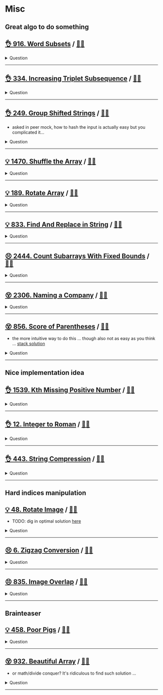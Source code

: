 # Misc

## Great algo to do something

## [:ok_hand: 916. Word Subsets](https://leetcode.com/problems/word-subsets/) / [:man_technologist:](word_subsets.h)

<details><summary markdown="span">Question</summary>

```markdown
You are given two string arrays words1 and words2.
- A string b is a **subset** of string a if
  every letter in b occurs in a including multiplicity.
- For example, "wrr" is a subset of "warrior" but is not a subset of "world".

- A string a from words1 is **universal** if
  for every string b in words2, b is a subset of a.

- Return an array of all the universal strings in words1.
  You may return the answer in any order.
```

</details>

------------------------------------------------------------------------------

## [:ok_hand: 334. Increasing Triplet Subsequence](https://leetcode.com/problems/increasing-triplet-subsequence/) / [:man_technologist:](inc_triplet_subseq.h)

<details><summary markdown="span">Question</summary>

```markdown
Given an integer array nums
return true if there exists a triple of indices (i, j, k) such that
- i < j < k and
- nums[i] < nums[j] < nums[k].

If no such indices exists, return false.
```

</details>

------------------------------------------------------------------------------

## [:ok_hand: 249. Group Shifted Strings](https://leetcode.com/problems/group-shifted-strings/) / [:man_technologist:](group_shifted_strings.h)

- asked in peer mock, how to hash the input is actually easy but you complicated it...

<details><summary markdown="span">Question</summary>

```markdown
We can shift a string by shifting each of its letters to its successive letter.
- For example, "abc" can be shifted to be "bcd" and "za" could shift to "ab"

We can keep shifting the string to form a sequence.
- For example, we can keep shifting "abc" to form the sequence: "abc" -> "bcd" -> ... -> "xyz".

Given an array of strings strings, group all strings[i] that belong to the same shifting sequence.
You may return the answer in any order.

Input: strings = ["abc","bcd","acef","xyz","az","ba","a","z"]
Output: [["acef"],["a","z"],["abc","bcd","xyz"],["az","ba"]]
```

</details>

------------------------------------------------------------------------------

## [:bulb: 1470. Shuffle the Array](https://leetcode.com/problems/shuffle-the-array) / [:man_technologist:](shuffle_array.h)

<details><summary markdown="span">Question</summary>

- Challenge: how to do it in-place without extra memory?

```markdown
Given the array nums consisting of 2n elements in the form [x1,x2,...,xn,y1,y2,...,yn].

Return the array in the form [x1,y1,x2,y2,...,xn,yn].

Note: 1 <= nums[i] <= 10^3

Input: nums = [2,5,1,3,4,7], n = 3
Output: [2,3,5,4,1,7]
```

</details>

------------------------------------------------------------------------------

## [:bulb: 189. Rotate Array](https://leetcode.com/problems/rotate-array/) / [:man_technologist:](rotate_array.h)

<details><summary markdown="span">Question</summary>

- "How to rotate 1" is actually interesting than you think ... give it a try!

```markdown
Given an array, rotate the array to the right by k steps, where k is non-negative.

Input: nums = [1,2,3,4,5,6,7], k = 3
Output: [5,6,7,1,2,3,4]
```

</details>

------------------------------------------------------------------------------

## [:bulb: 833. Find And Replace in String](https://leetcode.com/problems/find-and-replace-in-string/) / [:man_technologist:](find_and_replace_in_string.h)

<details><summary markdown="span">Question</summary>

```markdown
You are given a 0-indexed string s that you must perform k replacement
operations on. The replacement operations are given as three 0-indexed parallel
arrays, all of length k:
- indices
- sources
- targets

To complete the ith replacement operation:

- Check if the substring sources[i] occurs at index indices[i] in the original
string s. If it does not occur, do nothing. Otherwise if it does occur, replace
that substring with targets[i].

For example, if
- s = "abcd", indices[i] = 0, sources[i] = "ab", and targets[i] = "eee",
- then the result of this replacement will be "eeecd".

All replacement operations must occur simultaneously, meaning the replacement
operations should not affect the indexing of each other.

The testcases will be generated such that the replacements will not overlap.

For example, a test-case with s = "abc", indices = [0, 1], and
sources = ["ab","bc"] will not be generated because the "ab" and "bc"
replacements overlap. Return the resulting string after performing all
replacement operations on s.

A substring is a contiguous sequence of characters in a string.
</details>

------------------------------------------------------------------------------

## [:bulb: 1209. Remove All Adjacent Duplicates in String II](https://leetcode.com/problems/remove-all-adjacent-duplicates-in-string-ii/) / [:man_technologist:](remove_adj_dups_ii.h)
<details><summary markdown="span">Question</summary>

```markdown
You are given a string s and an integer k,
- a k duplicate removal
    - consists of choosing k adjacent and equal letters from s and removing them
    - causing the left and the right side of the deleted substring to concatenate together.

- We repeatedly make k duplicate removals on s until we no longer can.

Return the final string after all such duplicate removals have been made.
It is guaranteed that the answer is unique.

Input: s = "deeedbbcccbdaa", k = 3
Output: "aa"
Explanation:
- First delete "eee" and "ccc", get "ddbbbdaa"
- Then delete "bbb", get "dddaa"
- Finally delete "ddd", get "aa"
```

</details>

------------------------------------------------------------------------------

## [:persevere: 2444. Count Subarrays With Fixed Bounds](https://leetcode.com/problems/count-subarrays-with-fixed-bounds) / [:man_technologist:](count_subarrays_with_fixed_bounds.h)

<details><summary markdown="span">Question</summary>

```markdown
You are given an integer array nums and two integers minK and maxK.

A fixed-bound subarray of nums is a subarray that satisfies the following conditions:

The minimum value in the subarray is equal to minK.
The maximum value in the subarray is equal to maxK.
Return the number of fixed-bound subarrays.

A subarray is a contiguous part of an array.

Input: nums = [1,3,5,2,7,5], minK = 1, maxK = 5
Output: 2
Explanation: The fixed-bound subarrays are [1,3,5] and [1,3,5,2].

Input: nums = [1,1,1,1], minK = 1, maxK = 1
Output: 10
Explanation: Every subarray of nums is a fixed-bound subarray. There are 10 possible subarrays.
```

</details>

------------------------------------------------------------------------------

## [:dizzy_face: 2306. Naming a Company](https://leetcode.com/problems/naming-a-company) / [:man_technologist:](naming_a_company.h)

<details><summary markdown="span">Question</summary>

```markdown
You are given an array of strings ideas that represents a list of names to be
used in the process of naming a company.

The process of naming a company is as follows:

Choose 2 distinct names from ideas, call them ideaA and ideaB.
Swap the first letters of ideaA and ideaB with each other.
If both of the new names are not found in the original ideas, then the name
ideaA ideaB (the concatenation of ideaA and ideaB, separated by a space) is a
valid company name. Otherwise, it is not a valid name.

Return the number of distinct valid names for the company.

Input: ideas = ["coffee","donuts","time","toffee"]
Output: 6
Explanation: The following selections are valid:
- ("coffee", "donuts"): The company name created is "doffee conuts".
- ("donuts", "coffee"): The company name created is "conuts doffee".
- ("donuts", "time"): The company name created is "tonuts dime".
- ("donuts", "toffee"): The company name created is "tonuts doffee".
- ("time", "donuts"): The company name created is "dime tonuts".
- ("toffee", "donuts"): The company name created is "doffee tonuts".
Therefore, there are a total of 6 distinct company names.

The following are some examples of invalid selections:
- ("coffee", "time"): The name "toffee" formed after swapping already exists in the original array.
- ("time", "toffee"): Both names are still the same after swapping and exist in the original array.
- ("coffee", "toffee"): Both names formed after swapping already exist in the original array.
```

</details>

------------------------------------------------------------------------------

## [:dizzy_face: 856. Score of Parentheses](https://leetcode.com/problems/score-of-parentheses/) / [:man_technologist:](score_of_parentheses.h)

- the more intuitive way to do this ... though also not as easy as you think ... [stack solution](score_of_parentheses_stack_sol.h)

<details><summary markdown="span">Question</summary>

```markdown
Given a balanced parentheses string s, return the score of the string.

The score of a balanced parentheses string is based on the following rule:

- "()" has score 1.
- AB has score A + B, where A and B are balanced parentheses strings.
- (A) has score 2 * A, where A is a balanced parentheses string.

Input: s = "(())"
Output: 2

Input: s = "()()"
Output: 2
```

</details>

------------------------------------------------------------------------------

## Nice implementation idea

## [:ok_hand: 1539. Kth Missing Positive Number](https://leetcode.com/problems/kth-missing-positive-number) / [:man_technologist:](kth_missing_positive_number.h)

<details><summary markdown="span">Question</summary>

```markdown
Given an array arr of positive integers sorted in a strictly increasing order,
and an integer k.

Return the kth positive integer that is missing from this array.

Input: arr = [2,3,4,7,11], k = 5
Output: 9
Explanation: The missing positive integers are [1,5,6,8,9,10,12,13,...].
             The 5th missing positive integer is 9.

Input: arr = [1,2,3,4], k = 2
Output: 6
Explanation: The missing positive integers are [5,6,7,...].
             The 2nd missing positive integer is 6.
```

</details>

------------------------------------------------------------------------------

## [:ok_hand: 12. Integer to Roman](https://leetcode.com/problems/integer-to-roman/) / [:man_technologist:](integer_to_roman.h)

<details><summary markdown="span">Question</summary>

```markdown
Roman numerals are represented by seven different symbols: I, V, X, L, C, D and M.

Symbol       Value
I             1
V             5
X             10
L             50
C             100
D             500
M             1000

For example,
- 2 is written as II in Roman numeral, just two one's added together.
- 12 is written as XII, which is simply X + II.
- he number 27 is written as XXVII, which is XX + V + II.

Roman numerals are usually written largest to smallest from left to right.
However, the numeral for four is not IIII. Instead, the number four is written as IV.
Because the one is before the five we subtract it making four.
The same principle applies to the number nine, which is written as IX.
There are six instances where subtraction is used:

- I can be placed before V (5) and X (10) to make 4 and 9.
- X can be placed before L (50) and C (100) to make 40 and 90.
- C can be placed before D (500) and M (1000) to make 400 and 900.

Given an integer, convert it to a roman numeral.
```

</details>

------------------------------------------------------------------------------

## [:ok_hand: 443. String Compression](https://leetcode.com/problems/string-compression) / [:man_technologist:](string_compression.h)

<details><summary markdown="span">Question</summary>

```markdown
Given an array of characters chars, compress it using the following algorithm:

Begin with an empty string s. For each group of consecutive repeating characters in chars:

If the group's length is 1, append the character to s.
Otherwise, append the character followed by the group's length.

The compressed string s should not be returned separately, but instead, be
stored in the input character array chars.

Note that group lengths that are 10 or longer will be split into multiple
characters in chars.

After you are done modifying the input array, return the new length of the array.

You must write an algorithm that uses only constant extra space.

Input: chars = ["a","a","b","b","c","c","c"]
Output: Return 6, and the first 6 characters of the input array should be:
       ["a","2","b","2","c","3"]
```

</details>

------------------------------------------------------------------------------

## Hard indices manipulation

## [:bulb: 48. Rotate Image](https://leetcode.com/problems/rotate-image/) / [:man_technologist:](rotate_image.h)

- TODO: dig in optimal solution [here](rotate_image_optimal.h)

<details><summary markdown="span">Question</summary>

```markdown
You are given an n x n 2D matrix representing an image,
rotate the image by 90 degrees (clockwise).

You have to rotate the image in-place, which means you have to modify the input
2D matrix directly.

DO NOT allocate another 2D matrix and do the rotation.

Input: matrix = [[1,2,3],[4,5,6],[7,8,9]]
Output: [[7,4,1],[8,5,2],[9,6,3]]
```

</details>

------------------------------------------------------------------------------

## [:persevere: 6. Zigzag Conversion](https://leetcode.com/problems/zigzag-conversion) / [:man_technologist:](zigzag_conversion.h)

<details><summary markdown="span">Question</summary>

```markdown
The string "PAYPALISHIRING" is written in a zigzag pattern on a given number of
rows like this:

P   A   H   N
A P L S I I G
Y   I   R

And then read line by line: "PAHNAPLSIIGYIR"

Input: s = "PAYPALISHIRING", numRows = 4
Output: "PINALSIGYAHRPI"
Explanation:
P     I    N
A   L S  I G
Y A   H R
P     I
```

</details>

------------------------------------------------------------------------------

## [:persevere: 835. Image Overlap](https://leetcode.com/problems/image-overlap/) / [:man_technologist:](image_overlap.h)

<details><summary markdown="span">Question</summary>

```markdown
You are given two images, img1 and img2,
- represented as binary, square matrices of size n x n.
- A binary matrix has only 0s and 1s as values.

We translate one image however we choose by
- sliding all the 1 bits left, right, up, and/or down any number of units.

We then place it on top of the other image.

We can then calculate the overlap by counting the number of positions that have
a 1 in both images.

Note also that a translation does not include any kind of rotation.

Any 1 bits that are translated outside of the matrix borders are erased.
Return the largest possible overlap.

Input: img1 = [[1,1,0],[0,1,0],[0,1,0]], img2 = [[0,0,0],[0,1,1],[0,0,1]]
Output: 3
Explanation: making a right shift then down shift of img1 - it becomes
[[0,0,0],[0,1,1],[0,0,1]], which has 3 overlap with img2
```

</details>

------------------------------------------------------------------------------

## Brainteaser

## [:bulb: 458. Poor Pigs](https://leetcode.com/problems/poor-pigs) / [:man_technologist:](pool_pigs.h)

<details><summary markdown="span">Question</summary>

```markdown
There are buckets buckets of liquid, where exactly one of the buckets is poisonous.
To figure out which one is poisonous,
you feed some number of (poor) pigs the liquid to see whether they will die or not.

Unfortunately, you only have minutesToTest minutes to determine which bucket is poisonous.

You can feed the pigs according to these steps:

- Choose some live pigs to feed.
- One pig can drink several buckets in each test round simultaneously and will take no time.
- Several pigs can drink the same buckets in each test round.
- Wait for minutesToDie minutes. You may not feed any other pigs during this time.
- After minutesToDie minutes have passed, any pigs that have been fed the poisonous bucket will die, and all others will survive.
- Repeat this process until you run out of time.

Given buckets, minutesToDie, and minutesToTest,
return the minimum number of pigs needed to figure out which bucket is poisonous within the allotted time.

Input: buckets = 4, minutesToDie = 15, minutesToTest = 15
Output: 2

Input: buckets = 4, minutesToDie = 15, minutesToTest = 30
Output: 2
```

</details>

------------------------------------------------------------------------------

## [:dizzy_face: 932. Beautiful Array](https://leetcode.com/problems/beautiful-array/) / [:man_technologist:](beautiful_array.h)

- or math/divide conquer? It's ridiculous to find such solution ...

<details><summary markdown="span">Question</summary>

```markdown
An array nums of length n is beautiful if:

nums is a permutation of the integers in the range [1, n].

- For every 0 <= i < j < n, there is no index k with i < k < j
  where `2 * nums[k] == nums[i] + nums[j]`.

Given the integer n, return any beautiful array nums of length n.
There will be at least one valid answer for the given n.

Input: n = 4
Output: [2,1,4,3]

Input: n = 5
Output: [3,1,2,5,4]

Input: n = 6
Output: [1,5,3,2,6,4]
```

</details>

------------------------------------------------------------------------------
